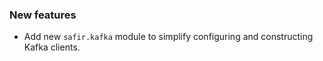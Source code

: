 ### New features

- Add new `safir.kafka` module to simplify configuring and constructing Kafka clients.
